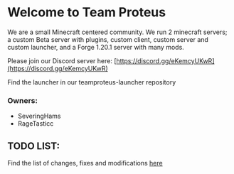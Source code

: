 # Welcome to Team Proteus

We are a small Minecraft centered community. We run 2 minecraft servers;  a custom Beta server with plugins, custom client, custom server and custom launcher, and a Forge 1.20.1 server with many mods.

Please join our Discord server here: [https://discord.gg/eKemcyUKwR](https://discord.gg/eKemcyUKwR)

Find the launcher in our teamproteus-launcher repository

### Owners:
- SeveringHams
- RageTasticc

## TODO LIST:

Find the list of changes, fixes and modifications [here](todo.md#arrow_right-to-do)
